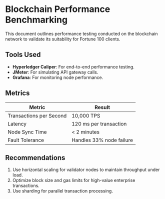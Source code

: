 # Blockchain Performance Benchmarking

This document outlines performance testing conducted on the blockchain network to validate its suitability for Fortune 100 clients.

## Tools Used
- **Hyperledger Caliper**: For end-to-end performance testing.
- **JMeter**: For simulating API gateway calls.
- **Grafana**: For monitoring node performance.

## Metrics
| Metric                  | Result                  |
|-------------------------|-------------------------|
| Transactions per Second | 10,000 TPS             |
| Latency                 | 120 ms per transaction |
| Node Sync Time          | < 2 minutes            |
| Fault Tolerance         | Handles 33% node failure |

## Recommendations
1. Use horizontal scaling for validator nodes to maintain throughput under load.
2. Optimize block size and gas limits for high-value enterprise transactions.
3. Use sharding for parallel transaction processing.
